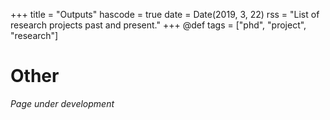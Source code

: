 +++
title = "Outputs"
hascode = true
date = Date(2019, 3, 22)
rss = "List of research projects past and present."
+++
@def tags = ["phd", "project", "research"]

# Other

*Page under development*

<!-- Page contents: -->

<!-- \toc -->
<!-- ## Marp Themes  -->



